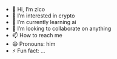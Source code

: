 - 👋 Hi, I’m zico
- 👀 I’m interested in crypto
- 🌱 I’m currently learning ai 
- 💞️ I’m looking to collaborate on anything
- 📫 How to reach me 
- 😄 Pronouns: him
- ⚡ Fun fact: ...

<!---
zicopwf/zicopwf is a ✨ special ✨ repository because its `README.md` (this file) appears on your GitHub profile.
You can click the Preview link to take a look at your changes.
--->
